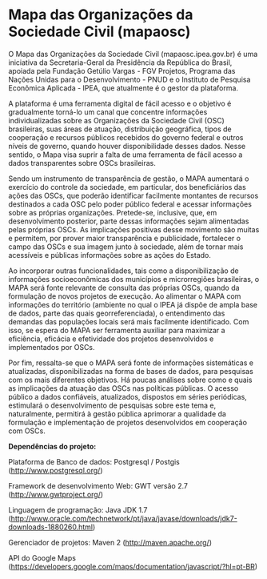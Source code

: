 # Mapa das Organizações da Sociedade Civil (mapaosc)

O Mapa das Organizações da Sociedade Civil (mapaosc.ipea.gov.br) é uma iniciativa da Secretaria-Geral da Presidência da República do Brasil, apoiada pela Fundação Getúlio Vargas - FGV Projetos, Programa das Nações Unidas para o Desenvolvimento - PNUD e o Instituto de Pesquisa Econômica Aplicada - IPEA, que atualmente é o gestor da plataforma.

A plataforma é uma ferramenta digital de fácil acesso e o objetivo é gradualmente torná-lo um canal que concentre informações individualizadas sobre as Organizações da Sociedade Civil (OSC) brasileiras, suas áreas de atuação, distribuição geográfica, tipos de cooperação e recursos públicos recebidos do governo federal e outros níveis de governo, quando houver disponibilidade desses dados. Nesse sentido, o Mapa visa suprir a falta de uma ferramenta de fácil acesso a dados transparentes sobre OSCs brasileiras. 

Sendo um instrumento de transparência de gestão, o MAPA aumentará o exercício do controle da sociedade, em particular, dos beneficiários das ações das OSCs, que poderão identificar facilmente montantes de recursos destinados a cada OSC pelo poder público federal e acessar informações sobre as próprias organizações. Pretede-se, inclusive, que, em desenvolvimento posterior, parte dessas informações sejam alimentadas pelas próprias OSCs. As implicações positivas desse movimento são muitas e permitem, por prover maior transparência e publicidade, fortalecer o campo das OSCs e sua imagem junto à sociedade, além de tornar mais acessíveis e públicas informações sobre as ações do Estado.

Ao incorporar outras funcionalidades, tais como a disponibilização de informações socioeconômicas dos municípios e microrregiões brasileiras, o MAPA será fonte relevante de consulta das próprias OSCs, quando da formulação de novos projetos de execução. Ao alimentar o MAPA com informações do território (ambiente no qual o IPEA já dispõe de ampla base de dados, parte das quais georreferenciada), o entendimento das demandas das populações locais será mais facilmente identificado. Com isso, se espera do MAPA ser ferramenta auxiliar para maximizar a eficiência, eficácia e efetividade dos projetos desenvolvidos e implementados por OSCs.

Por fim, ressalta-se que o MAPA será fonte de informações sistemáticas e atualizadas, disponibilizadas na forma de bases de dados, para pesquisas com os mais diferentes objetivos. Há poucas análises sobre como e quais as implicações da atuação das OSCs nas políticas públicas. O acesso público a dados confiáveis, atualizados, dispostos em séries periódicas, estimulará o desenvolvimento de pesquisas sobre este tema e, naturalmente, permitirá à gestão pública aprimorar a qualidade da formulação e implementação de projetos desenvolvidos em cooperação com OSCs. 

**Dependências do projeto:**

Plataforma de Banco de dados: Postgresql / Postgis (http://www.postgresql.org/) 

Framework de desenvolvimento Web: GWT versão 2.7 (http://www.gwtproject.org/) 

Linguagem de programação: Java JDK 1.7 (http://www.oracle.com/technetwork/pt/java/javase/downloads/jdk7-downloads-1880260.html)

Gerenciador de projetos: Maven 2 (http://maven.apache.org/)

API do Google Maps (https://developers.google.com/maps/documentation/javascript/?hl=pt-BR)
